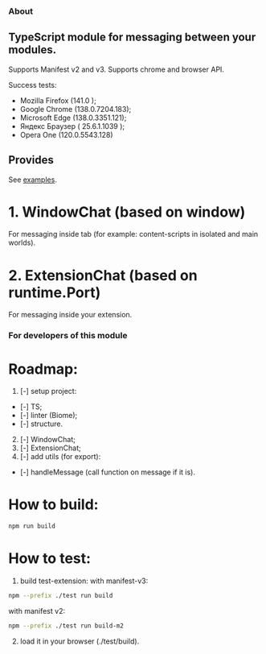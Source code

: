 ### About

## TypeScript module for messaging between your modules.

Supports Manifest v2 and v3.
Supports chrome and browser API.

Success tests:
- Mozilla Firefox (141.0         );
- Google Chrome   (138.0.7204.183);
- Microsoft Edge  (138.0.3351.121);
- Яндекс Браузер  ( 25.6.1.1039  );
- Opera One       (120.0.5543.128)

## Provides

See [examples](./test/src/).

# 1. WindowChat (based on window)
For messaging inside tab (for example: content-scripts in isolated and main worlds).

# 2. ExtensionChat (based on runtime.Port)
For messaging inside your extension.


### For developers of this module

# Roadmap:
1. [-] setup project:
  - [-] TS;
  - [-] linter (Biome);
  - [-] structure.
2. [-] WindowChat;
3. [-] ExtensionChat;
4. [-] add utils (for export):
  - [-] handleMessage (call function on message if it is).

# How to build:
```bash
npm run build
```

# How to test:
1. build test-extension:
  with manifest-v3:
  ```bash
  npm --prefix ./test run build
  ```
  with manifest v2:
  ```bash
  npm --prefix ./test run build-m2
  ```
2. load it in your browser (./test/build).
